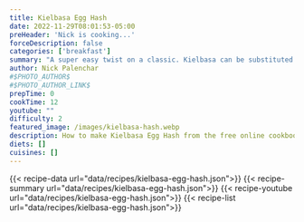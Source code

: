 ```yaml
---
title: Kielbasa Egg Hash
date: 2022-11-29T08:01:53-05:00
preHeader: 'Nick is cooking...'
forceDescription: false
categories: ['breakfast']
summary: "A super easy twist on a classic. Kielbasa can be substituted with other sausages or thick-cut bacon"
author: Nick Palenchar
#$PHOTO_AUTHOR$
#$PHOTO_AUTHOR_LINK$
prepTime: 0
cookTime: 12
youtube: ""
difficulty: 2
featured_image: /images/kielbasa-hash.webp
description: How to make Kielbasa Egg Hash from the free online cookbook
diets: []
cuisines: []
---
```

{{< recipe-data url="data/recipes/kielbasa-egg-hash.json">}}
{{< recipe-summary url="data/recipes/kielbasa-egg-hash.json">}}
{{< recipe-youtube url="data/recipes/kielbasa-egg-hash.json">}}
{{< recipe-list url="data/recipes/kielbasa-egg-hash.json">}}
